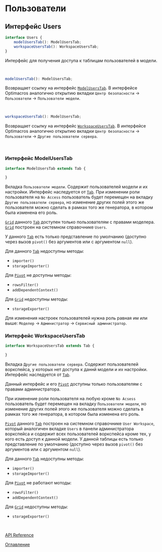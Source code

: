 # Пользователи

## Интерфейс Users<a name="users"></a>
```ts
interface Users {
	modelUsersTab(): ModelUsersTab;
	workspaceUsersTab(): WorkspaceUsersTab;
}
```
Интерфейс для получения доступа к таблицам пользователей в модели.

&nbsp;

```js
modelUsersTab(): ModelUsersTab;
```
Возвращает ссылку на интерфейс [`ModelUsersTab`](#model-users-tab). В интерфейсе Optimacros аналогично открытию вкладки `Центр безопасности` -> `Пользователи` -> `Пользователи модели`.

&nbsp;

```js
workspaceUsersTab(): ModelUsersTab;
```
Возвращает ссылку на интерфейс [`WorkspaceUsersTab`](#workspace-users-tab). В интерфейсе Optimacros аналогично открытию вкладки `Центр безопасности` -> `Пользователи` -> `Другие пользователи сервера`.

&nbsp;

### Интерфейс ModelUsersTab<a name="model-users-tab"></a>
```ts
interface ModelUsersTab extends Tab {
	
}
```
Вкладка `Пользователи модели`. Содержит пользователей модели и их настройки. Интерфейс наследуется от [`Tab`](./views.md#tab).
При изменении роли пользователя на `No Access` пользователь будет перемещен на вкладку `Другие пользователи сервера`, но изменение других полей этого же пользователя можно сделать в рамках того же генератора, в котором была изменена его роль.

[`Grid`](./views.md#grid) данного [`Tab`](./views.md#tab) доступен только пользователям с правами моделера.
[`Grid`](./views.md#grid) построен на системном справочнике `Users`.

У данного [`Tab`](./views.md#tab) есть только представление по умолчанию (доступно через вызов `pivot()` без аргументов или с аргументом `null`).

Для данного [`Tab`](./views.md#tab) недоступны методы:
- `importer()`
- `storageImporter()`

Для [`Pivot`](./views.md#интерфейс-pivot) не доступны методы:
- `rowsFilter()`
- `addDependentContext()`

Для [`Grid`](./views.md#grid) недоступны методы:
- `storageExporter()`

Для изменения настроек пользователей нужна роль равная им или выше: `Моделер` -> `Администратор` -> `Сервисный администратор`.
&nbsp;

### Интерфейс WorkspaceUsersTab<a name="workspace-users-tab"></a>
```ts
interface WorkspaceUsersTab extends Tab {
	
}
```
Вкладка `Другие пользователи сервера`. Содержит пользователей воркспейса, у которых нет доступа к даннй модели и их настройки. Интерфейс наследуется от [`Tab`](./views.md#tab).

Данный интерфейс и его [`Pivot`](./views.md#интерфейс-pivot) доступны только пользователям с правами администратора.

При изменение роли пользователя на любую кроме `No Acsess` пользователь будет перемещен на вкладку `Пользователи модели`, но изменение других полей этого же пользователя можно сделать в рамках того же генератора, в котором была изменена его роль.

[`Pivot`](./views.md#интерфейс-pivot) данного [`Tab`](./views.md#tab) построен на системном справочнике `User Workspace`, который аналогичен вкладке `Users` в панели администратора воркспейса и содержит всех пользователей воркспейса кроме тех, у кого есть доступ к данной модели.
У данной таблицы есть только представление по умолчанию (доступно через вызов `pivot()` без аргументов или с аргументом `null`).

Для данного [`Tab`](./views.md#tab) недоступны методы:
- `importer()`
- `storageImporter()`

Для [`Pivot`](./views.md#интерфейс-pivot) не работают мотоды:
- `rowsFilter()`
- `addDependentContext()`

Для [`Grid`](./views.md#grid) недоступны методы:
- `storageExporter()`

&nbsp;


[API Reference](./API.md)

[Оглавление](../README.md)
